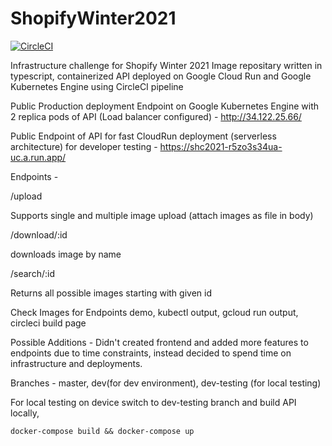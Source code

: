 # ShopifyWinter2021
[![CircleCI](https://circleci.com/gh/madhur4444/ShopifyWinter2021.svg?style=shield)](https://circleci.com/gh/madhur4444/ShopifyWinter2021)

Infrastructure challenge for Shopify Winter 2021
Image repositary written in typescript, containerized API deployed on Google Cloud Run and Google Kubernetes Engine using CircleCI pipeline

Public Production deployment Endpoint on Google Kubernetes Engine with 2 replica pods of API (Load balancer configured) - http://34.122.25.66/

Public Endpoint of API for fast CloudRun deployment (serverless architecture) for developer testing - https://shc2021-r5zo3s34ua-uc.a.run.app/

Endpoints -

/upload

Supports single and multiple image upload (attach images as file in body)

/download/:id

downloads image by name

/search/:id

Returns all possible images starting with given id

Check Images for Endpoints demo, kubectl output, gcloud run output, circleci build page


Possible Additions -
Didn't created frontend and added more features to endpoints due to time constraints, instead decided to spend time on infrastructure and deployments.

Branches - master, dev(for dev environment), dev-testing (for local testing)

For local testing on device switch to dev-testing branch and build API locally,

```
docker-compose build && docker-compose up
```

